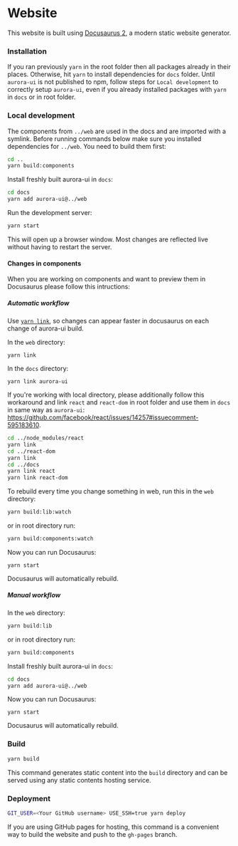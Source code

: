 # Website

This website is built using [Docusaurus 2](https://v2.docusaurus.io/), a modern static website generator.

### Installation

If you ran previously `yarn` in the root folder then all packages already in their places. Otherwise, hit `yarn` to install dependencies for `docs` folder.
Until `aurora-ui` is not published to npm, follow steps for `Local development` to correctly setup `aurora-ui`, even if you already installed packages with `yarn` in `docs` or in root folder.

### Local development

The components from `../web` are used in the docs and are imported with a symlink. Before running commands below make sure you installed dependencies for `../web`. You need to build them first:

```bash
cd ..
yarn build:components
```

Install freshly built aurora-ui in `docs`:

```bash
cd docs
yarn add aurora-ui@../web
```

Run the development server:

```bash
yarn start
```

This will open up a browser window. Most changes are reflected live without having to restart the server.

#### Changes in components

When you are working on components and want to preview them in Docusaurus please follow this intructions:

##### Automatic workflow

Use [`yarn link`](https://classic.yarnpkg.com/en/docs/cli/link/), so changes can appear faster in docusaurus on each change of aurora-ui build.

In the `web` directory:
```
yarn link
```

In the `docs` directory:
```
yarn link aurora-ui
```

If you're working with local directory, please additionally follow this workaround and link `react` and `react-dom` in root folder and use them in `docs` in same way as `aurora-ui`:
https://github.com/facebook/react/issues/14257#issuecomment-595183610.

```bash
cd ../node_modules/react
yarn link
cd ../react-dom
yarn link
cd ../docs
yarn link react
yarn link react-dom
```

To rebuild every time you change something in web, run this in the `web` directory:
```bash
yarn build:lib:watch
```

or in root directory run:
```bash
yarn build:components:watch
```

Now you can run Docusaurus:
```
yarn start
```

Docusaurus will automatically rebuild.

##### Manual workflow

In the `web` directory:
```bash
yarn build:lib
```

or in root directory run:
```bash
yarn build:components
```

Install freshly built aurora-ui in `docs`:

```bash
cd docs
yarn add aurora-ui@../web
```

Now you can run Docusaurus:
```
yarn start
```

Docusaurus will automatically rebuild.

### Build

```bash
yarn build
```

This command generates static content into the `build` directory and can be served using any static contents hosting service.

### Deployment

```bash
GIT_USER=<Your GitHub username> USE_SSH=true yarn deploy
```

If you are using GitHub pages for hosting, this command is a convenient way to build the website and push to the `gh-pages` branch.

